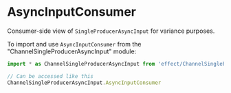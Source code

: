 # AsyncInputConsumer

Consumer-side view of `SingleProducerAsyncInput` for variance purposes.

To import and use `AsyncInputConsumer` from the "ChannelSingleProducerAsyncInput" module:

```ts
import * as ChannelSingleProducerAsyncInput from 'effect/ChannelSingleProducerAsyncInput'

// Can be accessed like this
ChannelSingleProducerAsyncInput.AsyncInputConsumer
```
